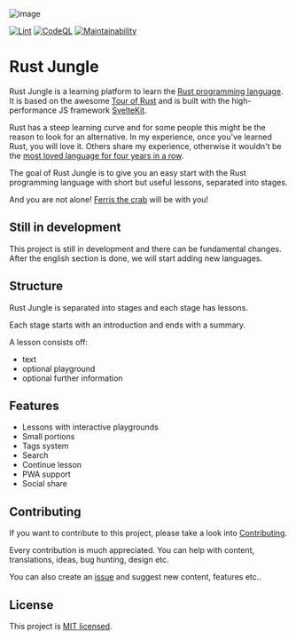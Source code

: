 ![image](https://user-images.githubusercontent.com/20150243/118312159-3f79d880-b4f1-11eb-9ee3-5e67f406bf55.png)

[![Lint](https://github.com/Zerotask/rust-jungle/actions/workflows/lint.yml/badge.svg?branch=main)](https://github.com/Zerotask/rust-jungle/actions/workflows/lint.yml)
[![CodeQL](https://github.com/Zerotask/rust-jungle/actions/workflows/codeql-analysis.yml/badge.svg)](https://github.com/Zerotask/rust-jungle/actions/workflows/codeql-analysis.yml)
[![Maintainability](https://api.codeclimate.com/v1/badges/b264f55066b40b90e247/maintainability)](https://codeclimate.com/github/Zerotask/rust-jungle/maintainability)

# Rust Jungle

Rust Jungle is a learning platform to learn the [Rust programming language](https://www.rust-lang.org/).
It is based on the awesome [Tour of Rust](https://github.com/richardanaya/tour_of_rust)
and is built with the high-performance JS framework [SvelteKit](https://github.com/sveltejs/kit).

Rust has a steep learning curve and for some people this might be the reason to look for an alternative.
In my experience, once you've learned Rust, you will love it. Others share my experience, otherwise
it wouldn't be the [most loved language for four years in a row](https://stackoverflow.blog/2020/01/20/what-is-rust-and-why-is-it-so-popular/).

The goal of Rust Jungle is to give you an easy start with the Rust programming language with
short but useful lessons, separated into stages.

And you are not alone! [Ferris the crab](https://www.rustacean.net/) will be with you!

## Still in development

This project is still in development and there can be fundamental changes. After the english section is done, we will start adding new languages.

## Structure

Rust Jungle is separated into stages and each stage has lessons.

Each stage starts with an introduction and ends with a summary.

A lesson consists off:

- text
- optional playground
- optional further information

## Features

- Lessons with interactive playgrounds
- Small portions
- Tags system
- Search
- Continue lesson
- PWA support
- Social share

## Contributing

If you want to contribute to this project, please take a look into [Contributing](./CONTRIBUTING.md).

Every contribution is much appreciated. You can help with content, translations, ideas, bug hunting, design etc.

You can also create an [issue](https://github.com/Zerotask/vscode-rust-extension-pack/issues/new) and suggest
new content, features etc..

## License

This project is [MIT licensed](https://github.com/Zerotask/rust-jungle/blob/main/LICENSE).
